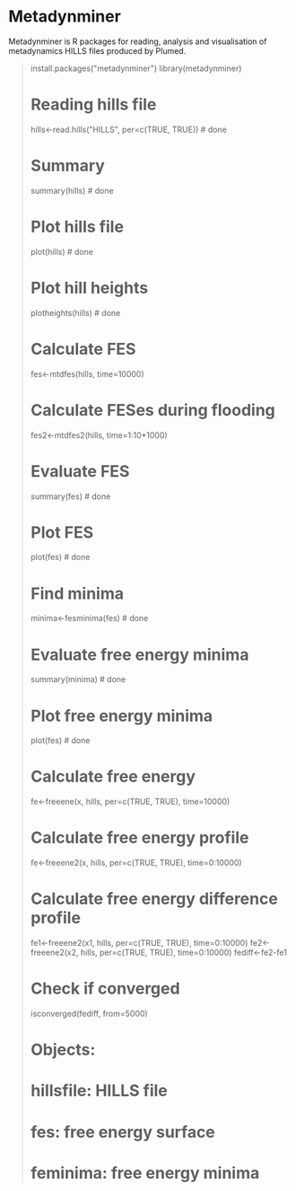 # Metadynminer

Metadynminer is R packages for reading, analysis and visualisation of metadynamics HILLS files produced by Plumed.

> install.packages("metadynminer")
> library(metadynminer)
>
> # Reading hills file
> hills<-read.hills("HILLS", per=c(TRUE, TRUE)) # done
>
> # Summary
> summary(hills) # done
> 
> # Plot hills file
> plot(hills) # done
> 
> # Plot hill heights
> plotheights(hills) # done
>
> # Calculate FES
> fes<-mtdfes(hills, time=10000)
>
> # Calculate FESes during flooding
> fes2<-mtdfes2(hills, time=1:10*1000)
>
> # Evaluate FES
> summary(fes) # done
>
> # Plot FES
> plot(fes) # done
>
> # Find minima
> minima<-fesminima(fes) # done
>
> # Evaluate free energy minima
> summary(minima) # done
>
> # Plot free energy minima
> plot(fes) # done
>
> # Calculate free energy
> fe<-freeene(x, hills, per=c(TRUE, TRUE), time=10000)
>
> # Calculate free energy profile
> fe<-freeene2(x, hills, per=c(TRUE, TRUE), time=0:10000)
>
> # Calculate free energy difference profile
> fe1<-freeene2(x1, hills, per=c(TRUE, TRUE), time=0:10000)
> fe2<-freeene2(x2, hills, per=c(TRUE, TRUE), time=0:10000)
> fediff<-fe2-fe1
>
> # Check if converged
> isconverged(fediff, from=5000)
>
> # Objects:
> # hillsfile: HILLS file
> # fes: free energy surface
> # feminima: free energy minima

